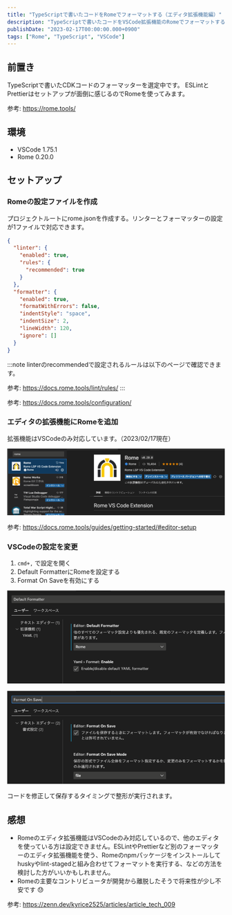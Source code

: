 ```yaml
---
title: "TypeScriptで書いたコードをRomeでフォーマットする（エディタ拡張機能編）"
description: "TypeScriptで書いたコードをVSCode拡張機能のRomeでフォーマットする方法を調べました。設定ファイルの作成手順やエディタ設定について解説しました。"
publishDate: "2023-02-17T00:00:00.000+0900"
tags: ["Rome", "TypeScript", "VSCode"]
---
```


## 前置き

TypeScriptで書いたCDKコードのフォーマッターを選定中です。
ESLintとPrettierはセットアップが面倒に感じるのでRomeを使ってみます。

参考: https://rome.tools/

## 環境

- VSCode 1.75.1
- Rome 0.20.0

## セットアップ

### Romeの設定ファイルを作成

プロジェクトルートにrome.jsonを作成する。リンターとフォーマッターの設定が1ファイルで対応できます。

```json
{
  "linter": {
    "enabled": true,
    "rules": {
      "recommended": true
    }
  },
  "formatter": {
    "enabled": true,
    "formatWithErrors": false,
    "indentStyle": "space",
    "indentSize": 2,
    "lineWidth": 120,
    "ignore": []
  }
}
```

:::note
linterのrecommendedで設定されるルールは以下のページで確認できます。

参考: https://docs.rome.tools/lint/rules/
:::

参考: https://docs.rome.tools/configuration/

### エディタの拡張機能にRomeを追加

拡張機能はVSCodeのみ対応しています。（2023/02/17現在）

![](../../assets/images/post/294798af3cd6-20230217.png)

参考: https://docs.rome.tools/guides/getting-started/#editor-setup

### VSCodeの設定を変更

1. `cmd+,` で設定を開く
1. Default FormatterにRomeを設定する
1. Format On Saveを有効にする

![](../../assets/images/post/3ae5a484c1df-20230217.png)

![](../../assets/images/post/a1b5259045ea-20230217.png)

コードを修正して保存するタイミングで整形が実行されます。

## 感想

- Romeのエディタ拡張機能はVSCodeのみ対応しているので、他のエディタを使っている方は設定できません。ESLintやPrettierなど別のフォーマッターのエディタ拡張機能を使う、Romeのnpmパッケージをインストールしてhuskyやlint-stagedと組み合わせてフォーマットを実行する、などの方法を検討した方がいいかもしれません。
- Romeの主要なコントリビュータが開発から離脱したそうで将来性が少し不安です 😓

参考: https://zenn.dev/kyrice2525/articles/article_tech_009

